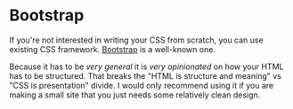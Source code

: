 # Bootstrap
If you're not interested in writing your CSS from scratch, you can use existing CSS framework.
[Bootstrap](http://getbootstrap.com) is a well-known one.

Because it has to be _very general_ it is _very opinionated_ on how your HTML has to be structured.
That breaks the "HTML is structure and meaning" vs "CSS is presentation" divide.
I would only recommend using it if you are making a small site that you just needs some relatively clean design.

